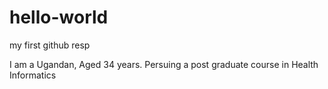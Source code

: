 # hello-world
my first github resp

I am a Ugandan, Aged 34 years.
Persuing a post graduate course in Health Informatics


